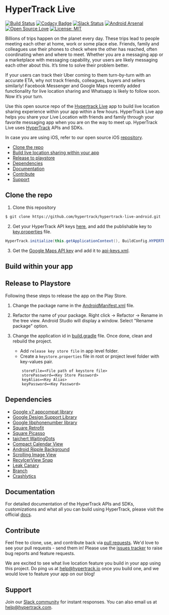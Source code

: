 # HyperTrack Live
[![Build Status](https://travis-ci.org/hypertrack/hypertrack-live-android.svg?branch=master)](https://travis-ci.org/hypertrack/hypertrack-live-android) [![Codacy Badge](https://api.codacy.com/project/badge/Grade/4fad0c93fd3749d690571a7a728ce047)](https://www.codacy.com/app/piyushguptaece/hypertrack-live-android?utm_source=github.com&utm_medium=referral&utm_content=hypertrack/hypertrack-live-android&utm_campaign=badger) [![Slack Status](http://slack.hypertrack.com/badge.svg)](http://slack.hypertrack.com) [![Android Arsenal](https://img.shields.io/badge/Android%20Arsenal-HyperTrack%20Live-brightgreen.svg?style=flat)](https://android-arsenal.com/details/3/5754) [![Open Source Love](https://badges.frapsoft.com/os/v1/open-source.svg?v=103)](https://opensource.org/licenses/MIT) [![License: MIT](https://img.shields.io/badge/License-MIT-yellow.svg)](https://opensource.org/licenses/MIT)

Billions of trips happen on the planet every day. These trips lead to people meeting each other at home, work or some place else. Friends, family and colleagues use their phones to check where the other has reached, often coordinating when and where to meet. Whether you are a messaging app or a marketplace with messaging capability, your users are likely messaging each other about this. It’s time to solve their problem better. 

If your users can track their Uber coming to them turn-by-turn with an accurate ETA, why not track friends, colleagues, buyers and sellers similarly! Facebook Messenger and Google Maps recently added functionality for live location sharing and Whatsapp is likely to follow soon. Now it’s your turn. 

Use this open source repo of the [Hypertrack Live](https://play.google.com/store/apps/details?id=io.hypertrack.sendeta&hl=en) app to build live location sharing experience within your app within a few hours. HyperTrack Live app helps you share your Live Location with friends and family through your favorite messaging app when you are on the way to meet up. HyperTrack Live uses [HyperTrack](https://www.hypertrack.com/) APIs and SDKs. 

In case you are using iOS, refer to our open source iOS [repository](https://github.com/hypertrack/hypertrack-live-ios).

- [Clone the repo](#clone-the-repo)
- [Build live location sharing within your app](#build-within-your-app)
- [Release to playstore](#release-to-playstore)
- [Dependencies](#dependencies)
- [Documentation](#documentation)
- [Contribute](#contribute)
- [Support](#support)

## Clone the repo

1. Clone this repository
```bash
$ git clone https://github.com/hypertrack/hypertrack-live-android.git
```

2. Get your HyperTrack API keys [here](https://www.hypertrack.com/signup?utm_source=github&utm_campaign=ht_live_android), and add the publishable key to [key.properties](https://github.com/hypertrack/hypertrack-live-android/blob/master/key.properties) file.
```java
HyperTrack.initialize(this.getApplicationContext(), BuildConfig.HYPERTRACK_PK);
```

3. Get the [Google Maps API key](https://developers.google.com/maps/documentation/android-api/signup) and add it to [api-keys.xml](https://github.com/hypertrack/hypertrack-live-android/blob/master/app/src/main/res/values/api-keys.xml).

## Build within your app


## Release to Playstore
Following these steps to release the app on the Play Store.

1. Change the package name in the [AndroidManifest.xml](https://github.com/hypertrack/hypertrack-live-android/blob/master/app/src/main/AndroidManifest.xml#L4) file.

2. Refactor the name of your package. Right click → Refactor → Rename in the tree view. Android Studio will display a window. Select "Rename package" option.

3. Change the application id in [build.gradle](https://github.com/hypertrack/hypertrack-live-android/blob/master/app/build.gradle#L102) file. Once done, clean and rebuild the project.
   - Add `release key store file` in app level folder.
   - Create a `keystore.properties` file in root or project level folder with key-values pair.
    ```properties
        storeFile=<File path of keystore file>
        storePassword=<Key Store Password>
        keyAlias=<Key Alias>
        keyPassword=<Key Password>
   ```

## Dependencies
* [Google v7 appcompat library](https://developer.android.com/topic/libraries/support-library/packages.html#v7-appcompat)
* [Google Design Support Library](https://developer.android.com/topic/libraries/support-library/packages.html#design)
* [Google libphonenumber library](https://github.com/googlei18n/libphonenumber/)
* [Square Retrofit](https://github.com/square/retrofit)
* [Square Picasso](https://github.com/square/picasso)
* [tajchert WaitingDots](https://github.com/tajchert/WaitingDots)
* [Compact Calendar View](https://github.com/SundeepK/CompactCalendarView)
* [Android Ripple Background](https://github.com/skyfishjy/android-ripple-background)
* [Scrolling Image View](https://github.com/Q42/AndroidScrollingImageView)
* [RecylcerView Snap](https://github.com/rubensousa/RecyclerViewSnap)
* [Leak Canary](https://github.com/square/leakcanary)
* [Branch](https://branch.io/)
* [Crashlytics](https://fabric.io/kits/android/crashlytics)

## Documentation
For detailed documentation of the HyperTrack APIs and SDKs, customizations and what all you can build using HyperTrack, please visit the official [docs](https://www.hypertrack.com/docs).

## Contribute
Feel free to clone, use, and contribute back via [pull requests](https://help.github.com/articles/about-pull-requests/). We'd love to see your pull requests - send them in! Please use the [issues tracker](https://github.com/hypertrack/hypertrack-live-android/issues) to raise bug reports and feature requests.

We are excited to see what live location feature you build in your app using this project. Do ping us at help@hypertrack.io once you build one, and we would love to feature your app on our blog!

## Support
Join our [Slack community](http://slack.hypertrack.com) for instant responses. You can also email us at help@hypertrack.com.
